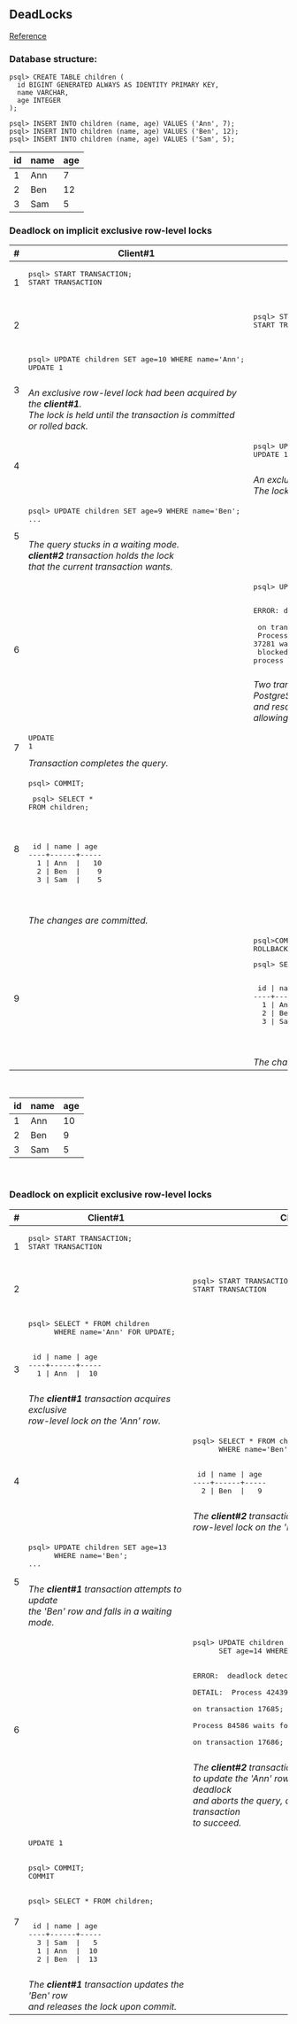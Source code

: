 
## DeadLocks

[Reference](https://www.postgresql.org/docs/9.1/explicit-locking.html)

### Database structure:

```
psql> CREATE TABLE children (  
  id BIGINT GENERATED ALWAYS AS IDENTITY PRIMARY KEY,  
  name VARCHAR,  
  age INTEGER  
);

psql> INSERT INTO children (name, age) VALUES ('Ann', 7);   
psql> INSERT INTO children (name, age) VALUES ('Ben', 12);
psql> INSERT INTO children (name, age) VALUES ('Sam', 5);
```

  
| id      | name | age |
| ----------- | ----------- | ----------- |
|1|Ann|7|
|2|Ben|12|  
|3|Sam|5| 
   

### Deadlock on implicit exclusive row-level locks 
   
   
<table>
  <thead>
    <th>#</th>
    <th>Client#1</th>
    <th>Client#2</th>
  </thead>
  <tbody>
    <tr>
      <td>1</td>
      <td>
        <pre>
psql> START TRANSACTION;
START TRANSACTION
        </pre>
      </td>
      <td></td>
    </tr>
    <tr>
      <td>2</td>
      <td></td>
      <td>
        <pre>
psql> START TRANSACTION;
START TRANSACTION
        </pre>
      </td>
    </tr>
    <tr>
      <td>3</td>
      <td>
        <pre>
psql> UPDATE children SET age=10 WHERE name='Ann';
UPDATE 1
        </pre>
        <i>
          An exclusive row-level lock had been acquired by the <b>client#1</b>.<br />
          The lock is held until the transaction is committed or rolled back.
        </i>
      </td>
      <td> </td>
    </tr>
    <tr>
      <td>4</td>
      <td></td>
      <td>
        <pre>
psql> UPDATE children SET age=13 WHERE name='Ben';
UPDATE 1
        </pre>
        <i>
        An exclusive row-level lock had been acquired by the <b>client#2</b>.<br />
        The lock is held until the transaction is committed or rolled back.
        </i>
      </td>
    </tr>
    <tr>
      <td>5</td>
      <td>
        <pre>
psql> UPDATE children SET age=9 WHERE name='Ben';
...
        </pre>
        <i>The query stucks in a waiting mode. <br />
        <b>client#2</b> transaction holds the lock <br />
        that the current transaction wants.</i>
      </td>
      <td></td>
    </tr>
    <tr>
      <td>6</td>
      <td></td>
      <td>
        <pre>
psql> UPDATE children SET age=5 WHERE name='Ann';

ERROR:  deadlock detected
DETAIL:  Process 37184 waits for ShareLock <br />
on transaction 17500; blocked by process 37281.<br />
Process 37281 waits for ShareLock on transaction 17501; <br />
blocked by process 37184.
        </pre>
        <i>Two transactions each hold locks that the other wants.<br /> 
        PostgreSQL automatically detects deadlock situations <br />
        and resolves them by aborting one of transactions, <br />
        allowing the other to complete. </i>
      </td>
    </tr>
    <tr>
      <td>7</td>
      <td>
        <pre>UPDATE 1</pre>
        <i>Transaction completes the query.</i>
      </td>
      <td></td>
    </tr>
    <tr>
      <td>8</td>
      <td>
        <pre>psql> COMMIT;</pre>
        <pre>
psql> SELECT * FROM children;
<p>
 id | name | age
----+------+-----
  1 | Ann  |   10
  2 | Ben  |    9
  3 | Sam  |    5
</p>
      </pre>
      <i>The changes are committed.</i>
      </td>
      <td></td>
    </tr>
    <tr>
      <td>9</td>
      <td></td>
      <td>
        <pre>
psql>COMMIT;
ROLLBACK</pre>
        <pre>
psql> SELECT * FROM children;
<p>
 id | name | age
----+------+-----
  1 | Ann  |   10
  2 | Ben  |    9
  3 | Sam  |    5
</p>
      </pre>
        <i>The changes are rolled back.</i>
      </td>
    </tr>
  </tbody>
</table>
<br>

| id      | name | age |
| ----------- | ----------- | ----------- |
|1|Ann|10|
|2|Ben|9|  
|3|Sam|5| 

<br>


### Deadlock on explicit exclusive row-level locks    
   
   
<table>
  <thead>
    <th>#</th>
    <th>Client#1</th>
    <th>Client#2</th>
  </thead>
  <tbody>
    <tr>
      <td>1</td>
      <td>
        <pre>
psql> START TRANSACTION;
START TRANSACTION
        </pre>
      </td>
      <td></td>
    </tr>
    <tr>
      <td>2</td>
      <td></td>
      <td>
        <pre>
psql> START TRANSACTION;
START TRANSACTION
        </pre>
      </td>
    </tr>
    <tr>
      <td>3</td>
      <td>
        <pre>
psql> SELECT * FROM children    
      WHERE name='Ann' FOR UPDATE;
<br>
 id | name | age
----+------+-----
  1 | Ann  |  10
        </pre>
        <i>The <b>client#1</b> transaction acquires exclusive <br />
          row-level lock on the 'Ann' row.</i>
      </td>
      <td></td>
    </tr>
    <tr>
      <td>4</td>
      <td></td>
      <td>
        <pre>
psql> SELECT * FROM children    
      WHERE name='Ben' FOR UPDATE;
<br>
 id | name | age
----+------+-----
  2 | Ben  |   9
        </pre>
        <i>The <b>client#2</b> transaction acquires exclusive<br /> 
          row-level lock on the 'Ben' row.</i>
      </td>
    </tr>
    <tr>
      <td>5</td>
      <td>
        <pre>
psql> UPDATE children SET age=13    
      WHERE name='Ben';
...
        </pre>
        <i>The <b>client#1</b> transaction attempts to update<br />
          the 'Ben' row and falls in a waiting mode.</i>
      </td>
      <td></td>
    </tr>
    <tr>
      <td>6</td>
      <td></td>
      <td>
        <pre>
psql> UPDATE children    
      SET age=14 WHERE name='Ann';
<br>
ERROR:  deadlock detected<br />
DETAIL:  Process 42439 waits for ShareLock  <br />  
on transaction 17685; blocked by process 84586.  <br />  
Process 84586 waits for ShareLock    <br />
on transaction 17686; blocked by process 42439.
        </pre>
        <i>The <b>client#2</b> transaction attempts<br />
          to update the 'Ann' row. Postgres detects deadlock<br />    
          and aborts the query, allowing the <b>client#1</b> transaction<br />     
          to succeed.</i>
      </td>
    </tr>
    <tr>
      <td>7</td>
      <td>
        <pre>
UPDATE 1
<br>
psql> COMMIT;
COMMIT
<br>
psql> SELECT * FROM children;
<br>
 id | name | age
----+------+-----
  3 | Sam  |   5
  1 | Ann  |  10
  2 | Ben  |  13
        </pre>
        <i>The <b>client#1</b> transaction updates the 'Ben' row<br />  
          and releases the lock upon commit.</i>
      </td>
      <td></td>
    </tr> 
  </tbody>
</table>

